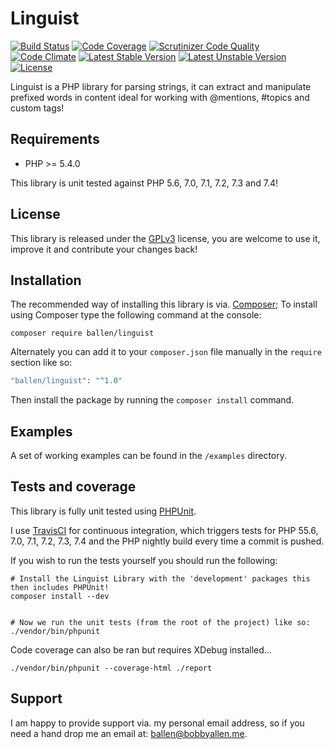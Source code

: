 # Linguist

[![Build Status](https://travis-ci.org/allebb/linguist.svg)](https://travis-ci.org/allebb/linguist)
[![Code Coverage](https://scrutinizer-ci.com/g/allebb/linguist/badges/coverage.png?b=master)](https://scrutinizer-ci.com/g/allebb/linguist/?branch=master)
[![Scrutinizer Code Quality](https://scrutinizer-ci.com/g/allebb/linguist/badges/quality-score.png?b=master)](https://scrutinizer-ci.com/g/allebb/linguist/?branch=master)
[![Code Climate](https://codeclimate.com/github/allebb/linguist/badges/gpa.svg)](https://codeclimate.com/github/allebb/linguist)
[![Latest Stable Version](https://poser.pugx.org/ballen/linguist/v/stable)](https://packagist.org/packages/ballen/linguist)
[![Latest Unstable Version](https://poser.pugx.org/ballen/linguist/v/unstable)](https://packagist.org/packages/ballen/linguist)
[![License](https://poser.pugx.org/ballen/linguist/license)](https://packagist.org/packages/ballen/linguist)

Linguist is a PHP library for parsing strings, it can extract and manipulate prefixed words in content ideal for working with @mentions, #topics and custom tags!

Requirements
------------

* PHP >= 5.4.0

This library is unit tested against PHP 5.6, 7.0, 7.1, 7.2, 7.3 and 7.4!

License
-------

This library is released under the [GPLv3](https://raw.githubusercontent.com/bobsta63/linguist/master/LICENSE) license, you are welcome to use it, improve it and contribute your changes back!

Installation
------------

The recommended way of installing this library is via. [Composer](http://getcomposer.org); To install using Composer type the following command at the console:

```shell
composer require ballen/linguist
```

Alternately you can add it to your ``composer.json`` file manually in the `require` section like so:

```php
"ballen/linguist": "^1.0"
```
Then install the package by running the ``composer install`` command.

Examples
--------

A set of working examples can be found in the ``/examples`` directory.

Tests and coverage
------------------

This library is fully unit tested using [PHPUnit](https://phpunit.de/).

I use [TravisCI](https://travis-ci.org/) for continuous integration, which triggers tests for PHP 55.6, 7.0, 7.1, 7.2, 7.3, 7.4 and the PHP nightly build every time a commit is pushed.

If you wish to run the tests yourself you should run the following:

```shell
# Install the Linguist Library with the 'development' packages this then includes PHPUnit!
composer install --dev


# Now we run the unit tests (from the root of the project) like so:
./vendor/bin/phpunit
```

Code coverage can also be ran but requires XDebug installed...

```shell
./vendor/bin/phpunit --coverage-html ./report
```

Support
-------

I am happy to provide support via. my personal email address, so if you need a hand drop me an email at: [ballen@bobbyallen.me]().
